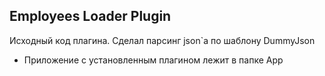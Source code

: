 Employees Loader Plugin
--------------------
Исходный код плагина. Сделал парсинг json`а по шаблону DummyJson
* Приложение с установленным плагином лежит в папке App
